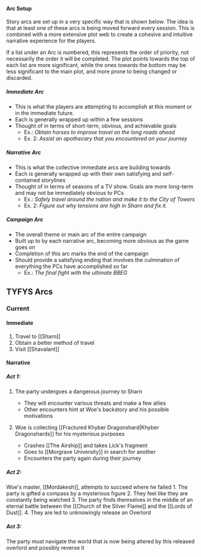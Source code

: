 #### Arc Setup
Story arcs are set up in a very specific way that is shown below. The idea is that at least one of these arcs is being moved forward every session. This is combined with a more extensive plot web to create a  cohesive and intuitive narrative experience for the players.

If a list under an Arc is numbered, this represents the order of priority, not necessarily the order it will be completed. The plot points towards the top of each list are more significant, while the ones towards the bottom may be less significant to the main plot, and more prone to being changed or discarded.

##### Immediate Arc
- This is what the players are attempting to accomplish at this moment or in the immediate future.
- Each is generally wrapped up within a few sessions
- Thought of in terms of short-term, obvious, and achievable goals
	- Ex.: *Obtain horses to improve travel on the long roads ahead*
	- Ex. 2: *Assist an apothecary that you encountered on your journey*

##### Narrative Arc
- This is what the collective immediate arcs are building towards
- Each is generally wrapped up with their own satisfying and self-contained storylines
- Thought of in terms of seasons of a TV show. Goals are more long-term and may not be immediately obvious to PCs
	- Ex.: *Safely travel around the nation and make it to the City of Towers*
	- Ex. 2: *Figure out why tensions are high in Sharn and fix it.*

##### Campaign Arc
- The overall theme or main arc of the entire campaign
- Built up to by each narrative arc, becoming more obvious as the game goes on
- Completion of this arc marks the end of the campaign
- Should provide a satisfying ending that involves the culmination of everything the PCs have accomplished so far
	- Ex.: *The final fight with the ultimate BBEG*


## TYFYS Arcs
### Current
#### Immediate
1. Travel to [[Sharn]]
2. Obtain a better method of travel
3. Visit [[Shavalant]]

#### Narrative
##### Act 1:
1. The party undergoes a dangerous journey to Sharn
	- They will encounter various threats and make a few allies
	- Other encounters hint at Woe's backstory and his possible motivations

2. Woe is collecting [[Fractured Khyber Dragonshard|Khyber Dragonshards]] for his mysterious purposes
	- Crashes [[The Airship]] and takes Lick's fragment
	- Goes to [[Morgrave University]] in search for another
	- Encounters the party again during their journey
##### Act 2:
Woe's master, [[Mordakesh]], attempts to succeed where he failed
	1. The party is gifted a compass by a mysterious figure
	2. They feel like they are constantly being watched
	3. The party finds themselves in the middle of an eternal battle between the [[Church of the Silver Flame]] and the [[Lords of Dust]].
	4. They are led to unknowingly release an Overlord
##### Act 3:
The party must navigate the world that is now being altered by this released overlord and possibly reverse it